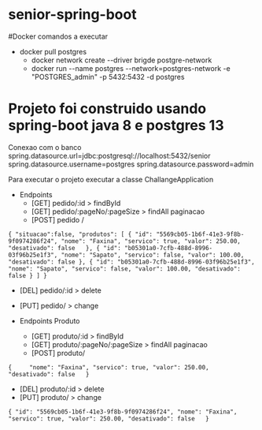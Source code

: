 # senior-spring-boot
#Docker
comandos a executar 
* docker pull postgres
  * docker network create --driver brigde postgre-network
  * docker run --name postgres --network=postgres-network -e "POSTGRES_admin" -p 5432:5432 -d postgres
  

# Projeto foi construido usando spring-boot java 8 e postgres 13
Conexao com o banco
spring.datasource.url=jdbc:postgresql://localhost:5432/senior
spring.datasource.username=postgres
spring.datasource.password=admin

Para executar o projeto executar a classe ChallangeApplication


* Endpoints
  * [GET] pedido/:id  > findById
  * [GET] pedido/:pageNo/:pageSize > findAll paginacao
  * [POST] pedido /

`` {
	"situacao":false,
	"produtos": [
    {
      "id": "5569cb05-1b6f-41e3-9f8b-9f0974286f24",
      "nome": "Faxina",
      "servico": true,
      "valor": 250.00,
      "desativado": false  
    },
    {
      "id": "b05301a0-7cfb-488d-8996-03f96b25e1f3",
      "nome": "Sapato",
      "servico": false,
      "valor": 100.00,
      "desativado": false
    },
    {
      "id": "b05301a0-7cfb-488d-8996-03f96b25e1f3",
      "nome": "Sapato",
      "servico": false,
      "valor": 100.00,
      "desativado": false
    }
  ]
}  ``

* [DEL] pedido/:id > delete
* [PUT] pedido/ > change


* Endpoints Produto
  * [GET] produto/:id  > findById
  * [GET] produto/:pageNo/:pageSize > findAll paginacao
  * [POST] produto/

``
{    
    "nome": "Faxina",
    "servico": true,
    "valor": 250.00,
    "desativado": false  
}
``
  

 * [DEL] produto/:id > delete
 * [PUT] produto/ > change

``
{
    "id": "5569cb05-1b6f-41e3-9f8b-9f0974286f24",
    "nome": "Faxina",
    "servico": true,
    "valor": 250.00,
    "desativado": false  
}
``


